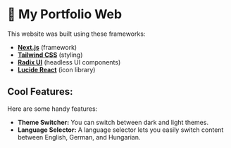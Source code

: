 # 🚀 My Portfolio Web

This website was built using these frameworks:

* **[Next.js](https://next.js.org/)** (framework)
* **[Tailwind CSS](https://tailwindcss.com/)** (styling)
* **[Radix UI](https://www.radix-ui.com/)** (headless UI components)
* **[Lucide React](https://lucide.dev/)** (icon library)

## Cool Features:

Here are some handy features:

* **Theme Switcher:** You can switch between dark and light themes.
* **Language Selector:** A language selector lets you easily switch content between English, German, and Hungarian.
